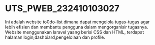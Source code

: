 # UTS_PWEB_232410103027
Ini adalah website to0do-list dimana dapat mengelola tugas-tugas agar lebih efisien dan membantu pengguna dalam mengorganisir tugasnya. Website menggunakan laravel yaang berisi CSS dan HTML, terdapat halaman login,dashbiard,pengelolaan dan profile.
